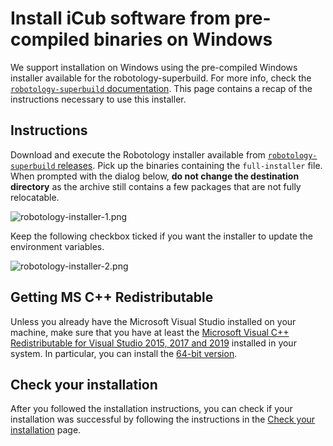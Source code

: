 # Install iCub software from pre-compiled binaries on Windows

We support installation on Windows using the pre-compiled Windows installer available for the robotology-superbuild. For more info, check the [`robotology-superbuild` documentation](https://github.com/robotology/robotology-superbuild#windows-from-binaries). This page contains a recap of the instructions necessary to use this installer.

## Instructions

Download and execute the Robotology installer available from [`robotology-superbuild` releases](https://github.com/robotology/robotology-superbuild/releases). Pick up the binaries containing the `full-installer` file. When prompted with the dialog below, **do not change the destination directory** as the archive still contains a few packages that are not fully relocatable.

![robotology-installer-1.png](img/robotology-installer-1.png "robotology-installer-1.png")

Keep the following checkbox ticked if you want the installer to update the environment variables.

![robotology-installer-2.png](img/robotology-installer-2.png "robotology-installer-2.png")


##  Getting MS C++ Redistributable
Unless you already have the Microsoft Visual Studio installed on your machine, make sure that you have at least the [Microsoft Visual C++ Redistributable for Visual Studio 2015, 2017 and 2019](https://learn.microsoft.com/en-us/cpp/windows/latest-supported-vc-redist) installed in your system. In particular, you can install the [64-bit version](https://aka.ms/vs/16/release/vc_redist.x64.exe).


## Check your installation
After you followed the installation instructions, you can check if your installation was successful by following the instructions in the [Check your installation](./check_your_installation.md) page.

